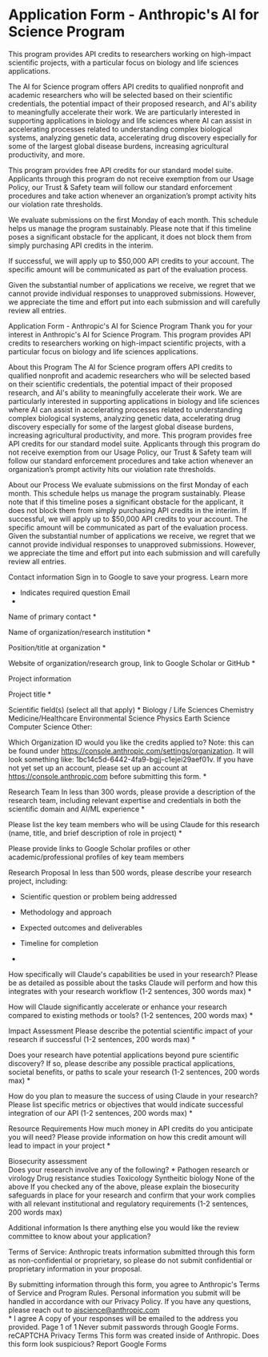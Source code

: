 # Application Form - Anthropic's AI for Science Program

This program provides API credits to researchers working on high-impact scientific projects, with a particular focus on biology and life sciences applications. 

The AI for Science program offers API credits to qualified nonprofit and academic researchers who will be selected based on their scientific credentials, the potential impact of their proposed research, and AI's ability to meaningfully accelerate their work. We are particularly interested in supporting applications in biology and life sciences where AI can assist in accelerating processes related to understanding complex biological systems, analyzing genetic data, accelerating drug discovery especially for some of the largest global disease burdens, increasing agricultural productivity, and more. 

This program provides free API credits for our standard model suite. Applicants through this program do not receive exemption from our Usage Policy, our Trust & Safety team will follow our standard enforcement procedures and take action whenever an organization’s prompt activity hits our violation rate thresholds. 

We evaluate submissions on the first Monday of each month. This schedule helps us manage the program sustainably. Please note that if this timeline poses a significant obstacle for the applicant, it does not block them from simply purchasing API credits in the interim. 

If successful, we will apply up to $50,000 API credits to your account. The specific amount will be communicated as part of the evaluation process.

Given the substantial number of applications we receive, we regret that we cannot provide individual responses to unapproved submissions. However, we appreciate the time and effort put into each submission and will carefully review all entries.


Application Form - Anthropic's AI for Science Program
Thank you for your interest in Anthropic's AI for Science Program. This program provides API credits to researchers working on high-impact scientific projects, with a particular focus on biology and life sciences applications. 

About this Program
The AI for Science program offers API credits to qualified nonprofit and academic researchers who will be selected based on their scientific credentials, the potential impact of their proposed research, and AI's ability to meaningfully accelerate their work. We are particularly interested in supporting applications in biology and life sciences where AI can assist in accelerating processes related to understanding complex biological systems, analyzing genetic data, accelerating drug discovery especially for some of the largest global disease burdens, increasing agricultural productivity, and more. 
This program provides free API credits for our standard model suite. Applicants through this program do not receive exemption from our Usage Policy, our Trust & Safety team will follow our standard enforcement procedures and take action whenever an organization’s prompt activity hits our violation rate thresholds. 

About our Process
We evaluate submissions on the first Monday of each month. This schedule helps us manage the program sustainably. Please note that if this timeline poses a significant obstacle for the applicant, it does not block them from simply purchasing API credits in the interim. 
If successful, we will apply up to $50,000 API credits to your account. The specific amount will be communicated as part of the evaluation process.
Given the substantial number of applications we receive, we regret that we cannot provide individual responses to unapproved submissions. However, we appreciate the time and effort put into each submission and will carefully review all entries.

Contact information
Sign in to Google to save your progress. Learn more
* Indicates required question
Email
*

Name of primary contact
*

Name of organization/research institution 
*

Position/title at organization 
*

Website of organization/research group, link to Google Scholar or GitHub 
*

Project information 

Project title 
*

Scientific field(s) (select all that apply)
*
Biology / Life Sciences
Chemistry
Medicine/Healthcare
Environmental Science
Physics
Earth Science
Computer Science
Other:

Which Organization ID would you like the credits applied to? Note: this can be found under https://console.anthropic.com/settings/organization. It will look something like: 1bc14c5d-6442-4fa9-bgjj-c1ejei29aef01v. If you have not yet set up an account, please set up an account at https://console.anthropic.com before submitting this form.
*

Research Team 
In less than 300 words, please provide a description of the research team, including relevant expertise and credentials in both the scientific domain and AI/ML experience
*

Please list the key team members who will be using Claude for this research (name, title, and brief description of role in project)
*

Please provide links to Google Scholar profiles or other academic/professional profiles of key team members

Research Proposal 
In less than 500 words, please describe your research project, including:

- Scientific question or problem being addressed

- Methodology and approach

- Expected outcomes and deliverables

- Timeline for completion
*

How specifically will Claude's capabilities be used in your research? Please be as detailed as possible about the tasks Claude will perform and how this integrates with your research workflow (1-2 sentences, 300 words max)
*

How will Claude significantly accelerate or enhance your research compared to existing methods or tools? (1-2 sentences, 200 words max)
*

Impact Assessment 
Please describe the potential scientific impact of your research if successful (1-2 sentences, 200 words max)
*

Does your research have potential applications beyond pure scientific discovery? If so, please describe any possible practical applications, societal benefits, or paths to scale your research (1-2 sentences, 200 words max)
*

How do you plan to measure the success of using Claude in your research? Please list specific metrics or objectives that would indicate successful integration of our API (1-2 sentences, 200 words max)
*

Resource Requirements 
How much money in API credits do you anticipate you will need? Please provide information on how this credit amount will lead to impact in your project
*

Biosecurity assessment  
Does your research involve any of the following?
*
Pathogen research or virology
Drug resistance studies
Toxicology
Syntheitic biology
None of the above
If you checked any of the above, please explain the biosecurity safeguards in place for your research and confirm that your work complies with all relevant institutional and regulatory requirements (1-2 sentences, 200 words max)

Additional information 
Is there anything else you would like the review committee to know about your application?

Terms of Service:
Anthropic treats information submitted through this form as non-confidential or proprietary, so please do not submit confidential or proprietary information in your proposal.

By submitting information through this form, you agree to Anthropic's Terms of Service and Program Rules. Personal information you submit will be handled in accordance with our Privacy Policy. If you have any questions, please reach out to aiscience@anthropic.com  
*
I agree
A copy of your responses will be emailed to the address you provided.
Page 1 of 1
Never submit passwords through Google Forms.
reCAPTCHA
Privacy
Terms
This form was created inside of Anthropic.
Does this form look suspicious? Report
Google Forms
